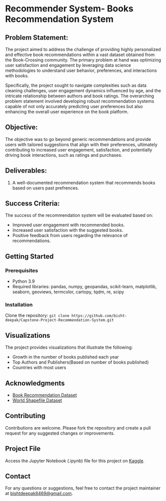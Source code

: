 # Recommender System- Books Recommendation System

## Problem Statement:
The project aimed to address the challenge of providing highly personalized and effective book recommendations within a vast dataset obtained from the Book-Crossing community. The primary problem at hand was optimizing user satisfaction and engagement by leveraging data science methodologies to understand user behavior, preferences, and interactions with books.

Specifically, the project sought to navigate complexities such as data cleaning challenges, user engagement dynamics influenced by age, and the intricate relationship between authors and book ratings. The overarching problem statement involved developing robust recommendation systems capable of not only accurately predicting user preferences but also enhancing the overall user experience on the book platform.

## Objective:
The objective was to go beyond generic recommendations and provide users with tailored suggestions that align with their preferences, ultimately contributing to increased user engagement, satisfaction, and potentially driving book interactions, such as ratings and purchases.

## Deliverables:

1. A well-documented recommendation system that recommends books based on users past prefrences.

## Success Criteria:
The success of the recommendation system will be evaluated based on:
- Improved user engagement with recommended books.
- Increased user satisfaction with the suggested books.
- Positive feedback from users regarding the relevance of recommendations.

## Getting Started
### Prerequisites
- Python 3.9
- Required libraries: pandas, numpy, geopandas, scikit-learn, matplotlib, seaborn, geoviews, termcolor, cartopy, tqdm, re, scipy

### Installation
Clone the repository: `git clone https://github.com/bisht-deepak/Capstone-Project-Recommendation-System.git`

## Visualizations
The project provides visualizations that illustrate the following:
- Growth in the number of books published each year
- Top Authors and Publishers(Based on number of books published)
- Countries with most users

## Acknowledgments
- [Book Recommendation Dataset](https://www.kaggle.com/datasets/arashnic/book-recommendation-dataset)
- [World Shapefile Dataset](https://www.kaggle.com/datasets/adcastillogill/world-shapefile)

## Contributing
Contributions are welcome. Please fork the repository and create a pull request for any suggested changes or improvements.

## Project File
Access the Jupyter Notebook (.ipynb) file for this project on [Kaggle](https://www.kaggle.com/code/thethirdchapter/unsupervised-learning-book-recommendation-system/).

## Contact
For any questions or suggestions, feel free to contact the project maintainer at bishtdeepak8469@gmail.com.
